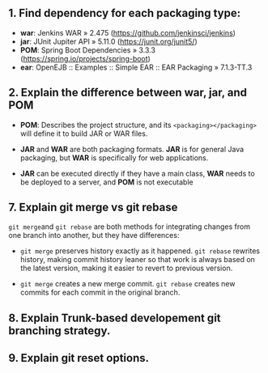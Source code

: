 ## 1. Find dependency for each packaging type:

- **war**: Jenkins WAR » 2.475 (<https://github.com/jenkinsci/jenkins>)
- **jar**: JUnit Jupiter API » 5.11.0 (<https://junit.org/junit5/>)
- **POM**: Spring Boot Dependencies » 3.3.3 (<https://spring.io/projects/spring-boot>)
- **ear**: OpenEJB :: Examples :: Simple EAR :: EAR Packaging » 7.1.3-TT.3

## 2. Explain the difference between war, jar, and POM

- **POM**: Describes the project structure, and its `<packaging></packaging>` will define it to build JAR or WAR files.

- **JAR** and **WAR** are both packaging formats. **JAR** is for general Java packaging, but **WAR** is specifically for web applications.

- **JAR** can be executed directly if they have a main class, **WAR** needs to be deployed to a server, and **POM** is not executable

## 7. Explain git merge vs git rebase

`git merge`and `git rebase` are both methods for integrating changes from one branch into another, but they have differences:

- `git merge` preserves history exactly as it happened.
`git rebase` rewrites history, making commit history leaner so that work is always based on the latest version, making it easier to revert to previous version.

- `git merge` creates a new merge commit.
`git rebase` creates new commits for each commit in the original branch.

## 8. Explain Trunk-based developement git branching strategy.

## 9. Explain git reset options.